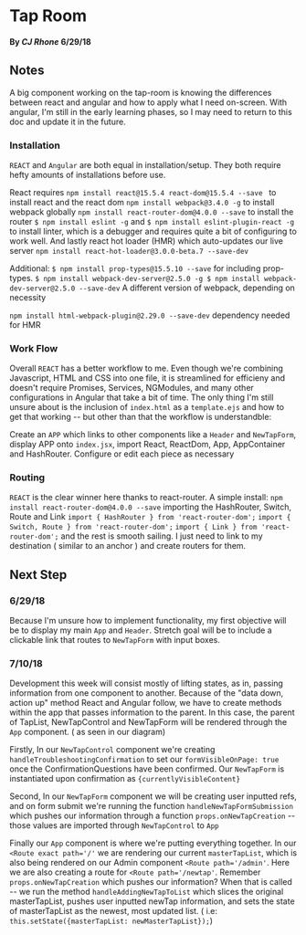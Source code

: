 # Tap Room #

#### By _**CJ Rhone**_ 6/29/18


## Notes ##

A big component working on the tap-room is knowing the differences between react and angular and how to apply what I need on-screen. With angular, I'm still in the early learning phases, so I may need to return to this doc and update it in the future.

### Installation ###

`REACT` and `Angular` are both equal in installation/setup. They both require hefty amounts of installations before use.

React requires `npm install react@15.5.4 react-dom@15.5.4 --save ` to install react and the react dom `npm install webpack@3.4.0 -g` to install webpack globally `npm install react-router-dom@4.0.0 --save` to install the router `$ npm install eslint -g` and `$ npm install eslint-plugin-react -g` to install linter, which is a debugger and requires quite a bit of configuring to work well. And lastly react hot loader (HMR) which auto-updates our live server `npm install react-hot-loader@3.0.0-beta.7 --save-dev`

Additional:
`$ npm install prop-types@15.5.10 --save`
for including prop-types.
`$ npm install webpack-dev-server@2.5.0 -g
$ npm install webpack-dev-server@2.5.0 --save-dev`
A different version of webpack, depending on necessity

`npm install html-webpack-plugin@2.29.0 --save-dev`
dependency needed for HMR

### Work Flow ###

Overall `REACT` has a better workflow to me. Even though we're combining Javascript, HTML and CSS into one file, it is streamlined for efficieny and doesn't require Promises, Services, NGModules, and many other configurations in Angular that take a bit of time. The only thing I'm still unsure about is the inclusion of `index.html` as a `template.ejs` and how to get that working -- but other than that the workflow is understandble:

 Create an `APP` which links to other components like a `Header` and `NewTapForm`, display APP onto `index.jsx`, import React, ReactDom, App, AppContainer and HashRouter. Configure or edit each piece as necessary

### Routing ###

`REACT` is the clear winner here thanks to react-router. A simple install: `npm install react-router-dom@4.0.0 --save` importing the HashRouter, Switch, Route and Link `import { HashRouter } from 'react-router-dom';` `import { Switch, Route } from 'react-router-dom';` `import { Link } from 'react-router-dom';` and the rest is smooth sailing. I just need to link to my destination ( similar to an anchor ) and create routers for them.

## Next Step ##

### 6/29/18
Because I'm unsure how to implement functionality, my first objective will be to display my main `App` and `Header`. Stretch goal will be to include a clickable link that routes to `NewTapForm` with input boxes.

### 7/10/18
Development this week will consist mostly of lifting states, as in, passing information from one component to another. Because of the "data down, action up" method React and Angular follow, we have to create methods within the app that passes information to the parent. In this case, the parent of TapList, NewTapControl and NewTapForm will be rendered through the `App` component. ( as seen in our diagram)

Firstly, In our `NewTapControl` component we're creating `handleTroubleshootingConfirmation` to set our `formVisibleOnPage: true` once the ConfirmationQuestions have been confirmed. Our `NewTapForm` is instantiated upon confirmation as `{currentlyVisibleContent}`

Second, In our `NewTapForm` component we will be creating user inputted refs, and on form submit we're running the function `handleNewTapFormSubmission` which pushes our information through a function `props.onNewTapCreation`  -- those values are imported through `NewTapControl` to  `App`

Finally our  `App` component is where we're putting everything together. In our `<Route exact path='/'` we are rendering our current `masterTapList`, which is also being rendered on our Admin component `<Route path='/admin'`. Here we are also creating a route for `<Route path='/newtap'`. Remember `props.onNewTapCreation` which pushes our information? When that is called -- we run the method `handleAddingNewTapToList` which slices the original masterTapList, pushes user inputted newTap information, and sets the state of masterTapList as the newest, most updated list. ( i.e: `this.setState({masterTapList: newMasterTapList});`)
